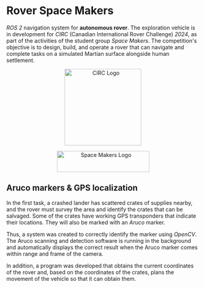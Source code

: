 # Rover Space Makers

*ROS 2* navigation system for **autonomous rover**. The exploration vehicle is in development for *CIRC* (Canadian International Rover Challenge) *2024*, as part of the activities of the student group *Space Makers*. The competition's objective is to design, build, and operate a rover that can navigate and complete tasks on a simulated Martian surface alongside human settlement. 

<p align="center">
  <img src="https://github.com/fectec/RoverSpaceMakers/assets/127822858/c16afbe2-bdc7-452b-b8ad-900f349ac3ff" alt = "CIRC Logo" width = "200" height = "200"/>
</p>

<p align="center">
  <img src="https://github.com/fectec/RoverSpaceMakers/assets/127822858/fbe39ed3-3b11-4ee0-9bde-d4fdea8a9cb7" alt = "Space Makers Logo" width = "241" height = "55"/>
</p>

## Aruco markers & GPS localization

In the first task, a crashed lander has scattered crates of supplies nearby, and the rover must survey the area and identify the crates that can be salvaged. Some of the crates have working GPS transponders that indicate their locations. They will also be marked with an *Aruco* marker.

Thus, a system was created to correctly identify the marker using *OpenCV*. The Aruco scanning and detection software is running in the background and automatically displays the correct result when the Aruco marker comes within range and frame of the camera. 

In addition, a program was developed that obtains the current coordinates of the rover and, based on the coordinates of the crates, plans the movement of the vehicle so that it can obtain them. 

